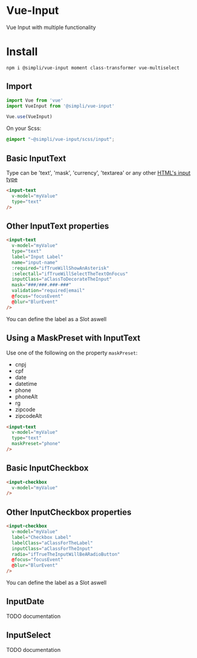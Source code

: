 # Vue-Input

Vue Input with multiple functionality

# Install
```
npm i @simpli/vue-input moment class-transformer vue-multiselect
```

## Import
```typescript
import Vue from 'vue'
import VueInput from '@simpli/vue-input'

Vue.use(VueInput)
```
On your Scss:
```scss
@import "~@simpli/vue-input/scss/input";
```

## Basic InputText
Type can be 'text', 'mask', 'currency', 'textarea' or any other [HTML's input type](https://developer.mozilla.org/pt-BR/docs/Web/HTML/Element/input)
```html
<input-text
  v-model="myValue"
  type="text"
/>
```

## Other InputText properties
```html
<input-text
  v-model="myValue"
  type="text"
  label="Input Label"
  name="input-name"
  :required="ifTrueWillShowAnAsterisk"
  :selectall="ifTrueWillSelectTheTextOnFocus"
  inputClass="aClassToDecorateTheInput"
  mask="###/###.###-###"
  validation="required|email"
  @focus="focusEvent"
  @blur="BlurEvent"
/>
```
You can define the label as a Slot aswell

## Using a MaskPreset with InputText
Use one of the following on the property `maskPreset`:
- cnpj
- cpf
- date
- datetime
- phone
- phoneAlt
- rg
- zipcode
- zipcodeAlt

```html
<input-text
  v-model="myValue"
  type="text"
  maskPreset="phone"
/>
```

## Basic InputCheckbox
```html
<input-checkbox
  v-model="myValue"
/>
```

## Other InputCheckbox properties
```html
<input-checkbox
  v-model="myValue"
  label="Checkbox Label"
  labelClass="aClassForTheLabel"
  inputClass="aClassForTheInput"
  radio="ifTrueTheInputWillBeARadioButton"
  @focus="focusEvent"
  @blur="BlurEvent"
/>
```
You can define the label as a Slot aswell

## InputDate
TODO documentation

## InputSelect
TODO documentation
